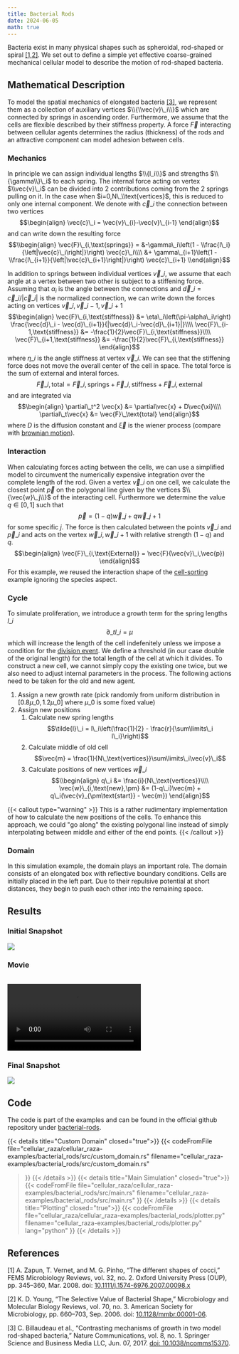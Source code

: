 ```yaml
---
title: Bacterial Rods
date: 2024-06-05
math: true
---
```


Bacteria exist in many physical shapes such as spheroidal, rod-shaped or spiral
[\[1,2\]](#references).
We set out to define a simple yet effective coarse-grained mechanical cellular model to describe
the motion of rod-shaped bacteria.

## Mathematical Description

To model the spatial mechanics of elongated bacteria [\[3\]](#references), we represent them as a
collection of auxiliary vertices $\\{\\vec{v}\_i\\}$ which are connected by springs in ascending
order.
Furthermore, we assume that the cells are flexible described by their stiffness property.
A force $\vec{F}$ interacting between cellular agents determines the radius (thickness) of the
rods and an attractive component can model adhesion between cells.

### Mechanics

In principle we can assign individual lengths $\\{l_i\\}$ and strengths $\\{\gamma\\}\_i$ to each
spring.
The internal force acting on vertex $\\vec{v}\_i$ can be divided into 2 contributions coming from
the 2 springs pulling on it.
In the case when $i=0,N\_\\text{vertices}$, this is reduced to only one internal component.
We denote with $\vec{c}\_{i}$ the connection between two vertices
$$\begin{align}
    \vec{c}\_i = \vec{v}\_{i}-\vec{v}\_{i-1}
\end{align}$$
and can write down the resulting force
$$\\begin{align}
    \vec{F}\_{i,\text{springs}} =
        &-\gamma\_i\left(1 - \\frac{l\_i}{\left|\vec{c}\_i\right|}\right)
        \vec{c}\_i\\\\
        &+ \gamma\_{i+1}\left(1 - \\frac{l\_{i+1}}{\left|\vec{c}\_{i+1}\right|}\right)
        \vec{c}\_{i+1}
\\end{align}$$

In addition to springs between individual vertices $\vec{v}\_i$, we assume that each angle at a
vertex between two other is subject to a stiffening force.
Assuming that $\alpha_i$ is the angle between the connections and
$\vec{d}\_i=\vec{c}\_i/|\vec{c}\_i|$ is the normalized connection,
we can write down the forces acting on vertices $\vec{v}\_i,\vec{v}\_{i-1},\vec{v}\_{i+1}$
$$\begin{align}
    \vec{F}\_{i,\text{stiffness}} &= \eta\_i\left(\pi-\alpha\_i\right)
        \frac{\vec{d}\_i - \vec{d}\_{i+1}}{|\vec{d}\_i-\vec{d}\_{i+1}|}\\\\
    \vec{F}\_{i-1,\text{stiffness}} &= -\frac{1}{2}\vec{F}\_{i,\text{stiffness}}\\\\
    \vec{F}\_{i+1,\text{stiffness}} &= -\frac{1}{2}\vec{F}\_{i,\text{stiffness}}
\end{align}$$
where $\eta\_i$ is the angle stiffness at vertex $\vec{v}\_i$.
We can see that the stiffening force does not move the overall center of the cell in space.
The total force is the sum of external and interal forces.
$$\begin{equation}
    \vec{F}\_{i,\text{total}} = \vec{F}\_{i,\text{springs}}+ \vec{F}\_{i,\text{stiffness}} + \vec{F}\_{i,\text{external}}
\end{equation}$$
and are integrated via
$$\begin{align}
    \partial\_t^2 \vec{x} &= \partial\vec{x} + D\vec{\xi}\\\\
    \partial\_t\vec{x} &= \vec{F}\_\text{total}
\end{align}$$
where $D$ is the diffusion constant and  $\vec{\xi}$ is the wiener process (compare with
[brownian motion](/docs/cellular_raza_building_blocks/struct.Brownian3D.html)).

### Interaction
When calculating forces acting between the cells, we can use a simplified model to circumvent the
numerically expensive integration over the complete length of the rod.
Given a vertex $\vec{v}\_i$ on one cell, we calculate the closest point $\vec{p}$ on the polygonal
line given by the vertices $\\{\vec{w}\_j\\}$ of the interacting cell.
Furthermore we determine the value $q\in[0,1]$ such that
$$\begin{equation}
    \vec{p} = (1-q)\vec{w}\_j + q\vec{w}\_{j+1}
\end{equation}$$
for some specific $j$.
The force is then calculated between the points $\vec{v}\_i$ and $\vec{p}\_i$ and acts on the
vertex $\vec{w}\_i,\vec{w}\_{i+1}$ with relative strength $(1-q)$ and $q$.
$$\begin{align}
    \vec{F}\_{i,\text{External}} = \vec{F}(\vec{v}\_i,\vec{p})
\end{align}$$
For this example, we reused the interaction shape of the [cell-sorting](/showcase/cell-sorting)
example ignoring the species aspect.

### Cycle
To simulate proliferation, we introduce a growth term for the spring lengths $l\_i$
$$\begin{equation}
    \partial\_t l\_i = \mu
\end{equation}$$
which will increase the length of the cell indefenitely unless we impose a condition for the
[division event](/internals/concepts/cell/cycle).
We define a threshold (in our case double of the original length) for the total length of the
cell at which it divides.
To construct a new cell, we cannot simply copy the existing one twice, but we also need to adjust
internal parameters in the process.
The following actions need to be taken for the old and new agent.

1. Assign a new growth rate (pick randomly from uniform distribution in $[0.8\mu\_0,1.2\mu\_0]$
   where $\mu\_0$ is some fixed value)
2. Assign new positions
    1. Calculate new spring lengths
    $$\tilde{l}\_i = l\_i\left(\frac{1}{2} - \frac{r}{\sum\limits\_i l\_i}\right)$$
    2. Calculate middle of old cell
    $$\vec{m} = \frac{1}{N\_\text{vertices}}\sum\limits\_i\vec{v}\_i$$
    3. Calculate positions of new vertices $\vec{w}\_i$
    $$\\begin{align}
        q\_i &= \frac{i}{N\_\text{vertices}}\\\\
        \vec{w}\_{i,\text{new},\pm} &= (1-q\_i)\vec{m} + q\_i(\vec{v}_{\pm\text{start}} - \vec{m})
    \end{align}$$

{{< callout type="warning" >}}
This is a rather rudimentary implementation of how to calculate the new positions of the cells.
To enhance this approach, we could "go along" the existing polygonal line instead of simply
interpolating between middle and either of the end points.
{{< /callout >}}

### Domain
In this simulation example, the domain plays an important role.
The domain consists of an elongated box with reflective boundary conditions.
Cells are initially placed in the left part.
Due to their repulsive potential at short distances, they begin to push each other into the
remaining space.

## Results
### Initial Snapshot
![](/showcase/bacterial-rods/0000000040.png)

### Movie
<br>
<video controls>
    <source src="/showcase/bacterial-rods/movie.mp4" type="video/mp4">
</video>

### Final Snapshot
![](/showcase/bacterial-rods/0000036000.png)

## Code
The code is part of the examples and can be found in the official github repository under
[bacterial-rods](https://github.com/jonaspleyer/cellular_raza/tree/master/cellular_raza-examples/bacterial_rods).

{{< details title="Custom Domain" closed="true">}}
{{< codeFromFile
    file="cellular_raza/cellular_raza-examples/bacterial_rods/src/custom_domain.rs"
    filename="cellular_raza-examples/bacterial_rods/src/custom_domain.rs"
>}}
{{< /details >}}
{{< details title="Main Simulation" closed="true">}}
{{< codeFromFile
    file="cellular_raza/cellular_raza-examples/bacterial_rods/src/main.rs"
    filename="cellular_raza-examples/bacterial_rods/src/main.rs"
>}}
{{< /details >}}
{{< details title="Plotting" closed="true">}}
{{< codeFromFile
    file="cellular_raza/cellular_raza-examples/bacterial_rods/plotter.py"
    filename="cellular_raza-examples/bacterial_rods/plotter.py"
    lang="python"
>}}
{{< /details >}}

## References

<!-- TODO maybe find better citaions here -->

[1] A. Zapun, T. Vernet, and M. G. Pinho,
“The different shapes of cocci,” FEMS Microbiology Reviews, vol. 32, no. 2.
Oxford University Press (OUP), pp. 345–360, Mar. 2008.
doi: [10.1111/j.1574-6976.2007.00098.x](https://doi.org/10.1111%2Fj.1574-6976.2007.00098.x)

[2] K. D. Young,
“The Selective Value of Bacterial Shape,” Microbiology and Molecular Biology Reviews, vol. 70, no. 3.
American Society for Microbiology, pp. 660–703, Sep. 2006.
doi: [10.1128/mmbr.00001-06](https://doi.org/10.1128/mmbr.00001-06).

[3] C. Billaudeau et al.,
“Contrasting mechanisms of growth in two model rod-shaped bacteria,”
Nature Communications, vol. 8, no. 1.
Springer Science and Business Media LLC, Jun.
07, 2017. [doi: 10.1038/ncomms15370](https://doi.org/10.1038/ncomms15370).
